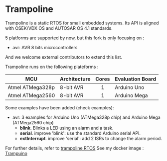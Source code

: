 # Trampoline

Trampoline is a static RTOS for small embedded systems.
Its API is aligned with OSEK/VDX OS and AUTOSAR OS 4.1 standards.

5 platforms are supported by now, but this fork is only focusing on :
* avr: AVR 8 bits microcontrollers

And we welcome external contributors to extend this list.


Trampoline runs on the following plateforms :

| MCU                          | Architecture       | Cores | Evaluation Board                  |
|------------------------------|--------------------|:-----:|-----------------------------------|
| Atmel ATMega328p             | 8-bit AVR          | 1     | Arduino Uno                       |
| Atmel ATMega2560             | 8-bit AVR          | 1     | Arduino Mega                      |


Some examples have been added (check examples):

* avr: 3 examples for Arduino Uno (ATMega328p chip) and Arduino Mega (ATMega2560 chip)
  * **blink**. Blinks a LED using an alarm and a task.
  * **serial**. improve 'blink': use the standard Arduino serial API.
  * **extInterrupt**. improve 'serial': add 2 ISRs to change the alarm period.

For further details, refer to [trampoline RTOS](https://github.com/TrampolineRTOS/trampoline)
See my docker image : [Trampuino](https://github.com/guillaume-chs/trampuino)
